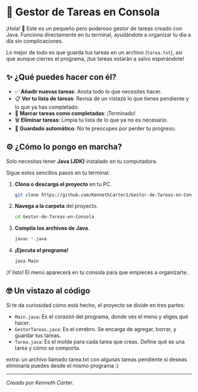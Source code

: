 # 📝 Gestor de Tareas en Consola

¡Hola! 👋 Este es un pequeño pero poderoso gestor de tareas creado con Java. Funciona directamente en tu terminal, ayudándote a organizar tu día a día sin complicaciones.

Lo mejor de todo es que guarda tus tareas en un archivo (`tarea.txt`), así que aunque cierres el programa, ¡tus tareas estarán a salvo esperándote!

## ✨ ¿Qué puedes hacer con él?

*   ✅ **Añadir nuevas tareas**: Anota todo lo que necesites hacer.
*   📋 **Ver tu lista de tareas**: Revisa de un vistazo lo que tienes pendiente y lo que ya has completado.
*   🎉 **Marcar tareas como completadas**: ¡Terminado!
*   🗑️ **Eliminar tareas**: Limpia tu lista de lo que ya no es necesario.
*   💾 **Guardado automático**: No te preocupes por perder tu progreso.

## ⚙️ ¿Cómo lo pongo en marcha?

Solo necesitas tener **Java (JDK)** instalado en tu computadora.

Sigue estos sencillos pasos en tu terminal:

1.  **Clona o descarga el proyecto** en tu PC.
    ```bash
    git clone https://github.com/KennethCarter1/Gestor-de-Tareas-en-Consola.git
    ```

2.  **Navega a la carpeta** del proyecto.
    ```bash
    cd Gestor-de-Tareas-en-Consola
    ```

3.  **Compila los archivos de Java**.
    ```bash
    javac *.java
    ```

4.  **¡Ejecuta el programa!**
    ```bash
    java Main
    ```

¡Y listo! El menú aparecerá en tu consola para que empieces a organizarte.

## 🤓 Un vistazo al código

Si te da curiosidad cómo está hecho, el proyecto se divide en tres partes:

*   `Main.java`: Es el corazón del programa, donde ves el menú y eliges qué hacer.
*   `GestorTareas.java`: Es el cerebro. Se encarga de agregar, borrar, y guardar tus tareas.
*   `Tarea.java`: Es el molde para cada tarea que creas. Define qué es una tarea y cómo se comporta.

extra: un archivo llamado tarea.txt con algunas tareas pendiente si deseas eliminarla puedes desde el mismo programa :)

---
*Creado por Kenneth Carter.*
